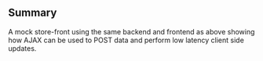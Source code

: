 ## Summary ##


A mock store-front using the same backend and frontend as above showing how AJAX can be used 
to POST data and perform low latency client side updates. 
